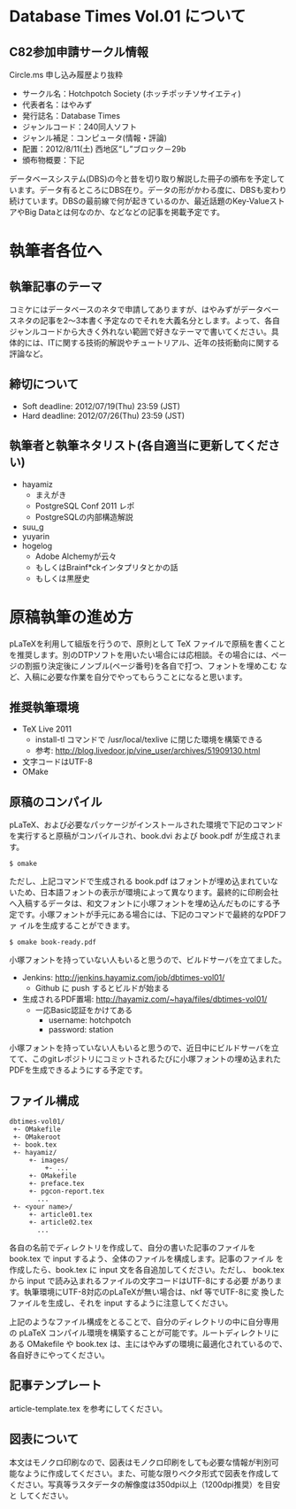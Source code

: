 Database Times Vol.01 について
==============================

C82参加申請サークル情報
-----------------------

Circle.ms 申し込み履歴より抜粋

  * サークル名：Hotchpotch Society (ホッチポッチソサイエティ)
  * 代表者名：はやみず
  * 発行誌名：Database Times
  * ジャンルコード：240同人ソフト
  * ジャンル補足：コンピュータ(情報・評論)
  * 配置：2012/8/11(土)  西地区“し”ブロック－29b
  * 頒布物概要：下記

データベースシステム(DBS)の今と昔を切り取り解説した冊子の頒布を予定して
います。データ有るところにDBS在り。データの形がかわる度に、DBSも変わり
続けています。DBSの最前線で何が起きているのか、最近話題のKey-Valueスト
アやBig Dataとは何なのか、などなどの記事を掲載予定です。


執筆者各位へ
============

執筆記事のテーマ
----------------

コミケにはデータベースのネタで申請してありますが、はやみずがデータベー
スネタの記事を2〜3本書く予定なのでそれを大義名分とします。よって、各自
ジャンルコードから大きく外れない範囲で好きなテーマで書いてください。具
体的には、ITに関する技術的解説やチュートリアル、近年の技術動向に関する
評論など。

締切について
------------

  * Soft deadline: 2012/07/19(Thu) 23:59 (JST)
  * Hard deadline: 2012/07/26(Thu) 23:59 (JST)

執筆者と執筆ネタリスト(各自適当に更新してください)
--------------------------------------------------

  * hayamiz
    * まえがき
    * PostgreSQL Conf 2011 レポ
    * PostgreSQLの内部構造解説
  * suu_g
  * yuyarin
  * hogelog
    * Adobe Alchemyが云々
    * もしくはBrainf*ckインタプリタとかの話
    * もしくは黒歴史


原稿執筆の進め方
================

pLaTeXを利用して組版を行うので、原則として TeX ファイルで原稿を書くこと
を推奨します。別のDTPソフトを用いたい場合には応相談。その場合には、ペー
ジの割振り決定後にノンブル(ページ番号)を各自で打つ、フォントを埋めこむ
など、入稿に必要な作業を自分でやってもらうことになると思います。

推奨執筆環境
------------

  * TeX Live 2011
    * install-tl コマンドで /usr/local/texlive に閉じた環境を構築できる
    * 参考: http://blog.livedoor.jp/vine_user/archives/51909130.html
  * 文字コードはUTF-8
  * OMake

原稿のコンパイル
----------------

pLaTeX、および必要なパッケージがインストールされた環境で下記のコマンド
を実行すると原稿がコンパイルされ、book.dvi および book.pdf が生成されま
す。

    $ omake

ただし、上記コマンドで生成される book.pdf はフォントが埋め込まれていな
いため、日本語フォントの表示が環境によって異なります。最終的に印刷会社
へ入稿するデータは、和文フォントに小塚フォントを埋め込んだものにする予
定です。小塚フォントが手元にある場合には、下記のコマンドで最終的なPDFファ
イルを生成することができます。

    $ omake book-ready.pdf

小塚フォントを持っていない人もいると思うので、ビルドサーバを立てました。

  * Jenkins: http://jenkins.hayamiz.com/job/dbtimes-vol01/
    * Github に push するとビルドが始まる
  * 生成されるPDF置場: http://hayamiz.com/~haya/files/dbtimes-vol01/
    * 一応Basic認証をかけてある
      * username: hotchpotch
      * password: station

小塚フォントを持っていない人もいると思うので、近日中にビルドサーバを立
てて、このgitレポジトリにコミットされるたびに小塚フォントの埋め込まれた
PDFを生成できるようにする予定です。

ファイル構成
------------

    dbtimes-vol01/
     +- OMakefile
     +- OMakeroot
     +- book.tex
     +- hayamiz/
         +- images/
             +- ...
         +- OMakefile
         +- preface.tex
         +- pgcon-report.tex
           ...
     +- <your name>/
         +- article01.tex
         +- article02.tex
           ...

各自の名前でディレクトリを作成して、自分の書いた記事のファイルを
book.tex で input するよう、全体のファイルを構成します。記事のファイル
を作成したら、book.tex に input 文を各自追加してください。ただし、
book.tex から input で読み込まれるファイルの文字コードはUTF-8にする必要
があります。執筆環境にUTF-8対応のpLaTeXが無い場合は、nkf 等でUTF-8に変
換したファイルを生成し、それを input するように注意してください。

上記のようなファイル構成をとることで、自分のディレクトリの中に自分専用
の pLaTeX コンパイル環境を構築することが可能です。ルートディレクトリに
ある OMakefile や book.tex は、主にはやみずの環境に最適化されているので、
各自好きにやってください。

記事テンプレート
----------------

article-template.tex を参考にしてください。

図表について
------------

本文はモノクロ印刷なので、図表はモノクロ印刷をしても必要な情報が判別可
能なように作成してください。また、可能な限りベクタ形式で図表を作成して
ください。写真等ラスタデータの解像度は350dpi以上（1200dpi推奨）を目安と
してください。